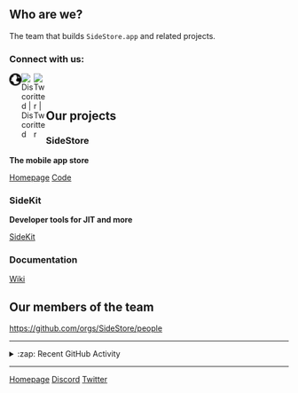 <!-- 
Docs: How to use GitHub README and actions to auto-generate embedded content.
https://github.com/anuraghazra/github-readme-stats
https://www.youtube.com/watch?v=n6d4KHSKqGk
https://github.com/rahuldkjain/github-profile-readme-generator
 -->

## Who are we?

The team that builds `SideStore.app` and related projects.

### Connect with us:

<!--
[![Website](https://img.shields.io/website?label=sidestore.io&style=for-the-badge&url=https://sidestore.io)](https://sidestore.io)
[![Twitter Follow](https://img.shields.io/twitter/follow/sidestore_io?color=1DA1F2&logo=twitter&style=for-the-badge)](https://twitter.com/intent/follow?original_referer=https%3A%2F%2Fgithub.com%2Fsidestore&screen_name=sidestore)
[![GitHub Followers](https://img.shields.io/github/followers/sidestore?style=for-the-badge)]()
[![GitHub Sponsors](https://img.shields.io/github/sponsors/sidestore?style=for-the-badge
)]() 
-->

[<img align="left" alt="sidestore.io" width="22px" src="https://raw.githubusercontent.com/iconic/open-iconic/master/svg/globe.svg" />][website]
[<img align="left" alt="Discord | Discord" width="22px" src="https://cdn.jsdelivr.net/npm/simple-icons@v3/icons/discord.svg" />][discord]
[<img align="left" alt="Twitter | Twitter" width="22px" src="https://cdn.jsdelivr.net/npm/simple-icons@v3/icons/twitter.svg" />][twitter]

<br />
<br />

## Our projects

### SideStore

__The mobile app store__

[Homepage][website]
[Code][git.sidestore]

### SideKit

__Developer tools for JIT and more__

[SideKit][git.sidekit]

### Documentation

[Wiki][wiki]

## Our members of the team

https://github.com/orgs/SideStore/people

---

<details>
  <summary>:zap: Recent GitHub Activity</summary>

<!--START_SECTION:activity-->
1. ❗️ Opened issue [#951](https://github.com/SideStore/SideStore/issues/951) in [SideStore/SideStore](https://github.com/SideStore/SideStore)
2. 🗣 Commented on [#939](https://github.com/SideStore/SideStore/issues/939) in [SideStore/SideStore](https://github.com/SideStore/SideStore)
3. 🗣 Commented on [#939](https://github.com/SideStore/SideStore/issues/939) in [SideStore/SideStore](https://github.com/SideStore/SideStore)
4. 🗣 Commented on [#936](https://github.com/SideStore/SideStore/issues/936) in [SideStore/SideStore](https://github.com/SideStore/SideStore)
5. ❗️ Closed issue [#6](https://github.com/SideStore/StosVPN/issues/6) in [SideStore/StosVPN](https://github.com/SideStore/StosVPN)
6. ❗️ Closed issue [#6](https://github.com/SideStore/StosVPN/issues/6) in [SideStore/StosVPN](https://github.com/SideStore/StosVPN)
7. 🗣 Commented on [#6](https://github.com/SideStore/StosVPN/issues/6) in [SideStore/StosVPN](https://github.com/SideStore/StosVPN)
8. 🗣 Commented on [#936](https://github.com/SideStore/SideStore/issues/936) in [SideStore/SideStore](https://github.com/SideStore/SideStore)
9. 🗣 Commented on [#933](https://github.com/SideStore/SideStore/issues/933) in [SideStore/SideStore](https://github.com/SideStore/SideStore)
10. 🗣 Commented on [#931](https://github.com/SideStore/SideStore/issues/931) in [SideStore/SideStore](https://github.com/SideStore/SideStore)
11. 🗣 Commented on [#946](https://github.com/SideStore/SideStore/issues/946) in [SideStore/SideStore](https://github.com/SideStore/SideStore)
12. 🗣 Commented on [#63](https://github.com/SideStore/SideStore-Docs/issues/63) in [SideStore/SideStore-Docs](https://github.com/SideStore/SideStore-Docs)
13. 🎉 Merged PR [#64](https://github.com/SideStore/SideStore-Docs/pull/64) in [SideStore/SideStore-Docs](https://github.com/SideStore/SideStore-Docs)
14. ❗️ Opened issue [#950](https://github.com/SideStore/SideStore/issues/950) in [SideStore/SideStore](https://github.com/SideStore/SideStore)
15. ❗️ Opened issue [#949](https://github.com/SideStore/SideStore/issues/949) in [SideStore/SideStore](https://github.com/SideStore/SideStore)
16. ❗️ Opened issue [#6](https://github.com/SideStore/StosVPN/issues/6) in [SideStore/StosVPN](https://github.com/SideStore/StosVPN)
17. ❗️ Opened issue [#948](https://github.com/SideStore/SideStore/issues/948) in [SideStore/SideStore](https://github.com/SideStore/SideStore)
18. 🗣 Commented on [#5](https://github.com/SideStore/StosVPN/issues/5) in [SideStore/StosVPN](https://github.com/SideStore/StosVPN)
19. 🗣 Commented on [#5](https://github.com/SideStore/StosVPN/issues/5) in [SideStore/StosVPN](https://github.com/SideStore/StosVPN)
20. 🗣 Commented on [#891](https://github.com/SideStore/SideStore/issues/891) in [SideStore/SideStore](https://github.com/SideStore/SideStore)
<!--END_SECTION:activity-->

</details>

---

[Homepage][patreon] [Discord][discord] [Twitter][twitter]

<!--
- [Patreon][patreon]
- [OpenCollective][opencollective]
- [YouTube][youtube]
-->

[website]: https://sidestore.io
[wiki]: https://wiki.sidestore.io
[twitter]: https://twitter.com/sidestore_io
[discord]: https://discord.gg/sidestore-949183273383395328
[youtube]: https://youtube.com/TODO
[patreon]: https://www.patreon.com/SideStore
[opencollective]: https://opencollective.com/TODO
[git.sidestore]: https://github.com/SideStore/SideStore/
[git.sidekit]: https://github.com/SideStore/SideKit

